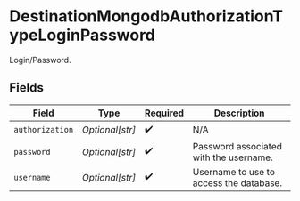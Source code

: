 # DestinationMongodbAuthorizationTypeLoginPassword

Login/Password.


## Fields

| Field                                   | Type                                    | Required                                | Description                             |
| --------------------------------------- | --------------------------------------- | --------------------------------------- | --------------------------------------- |
| `authorization`                         | *Optional[str]*                         | :heavy_check_mark:                      | N/A                                     |
| `password`                              | *Optional[str]*                         | :heavy_check_mark:                      | Password associated with the username.  |
| `username`                              | *Optional[str]*                         | :heavy_check_mark:                      | Username to use to access the database. |